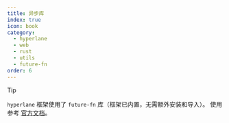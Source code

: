 ```yaml
---
title: 异步库
index: true
icon: book
category:
  - hyperlane
  - web
  - rust
  - utils
  - future-fn
order: 6
---
```


<Share colorful />

> [!tip]
>
> `hyperlane` 框架使用了 `future-fn` 库（框架已内置，无需额外安装和导入）。
> 使用参考 [官方文档](../../future-fn/README.md)。

<Bottom />

